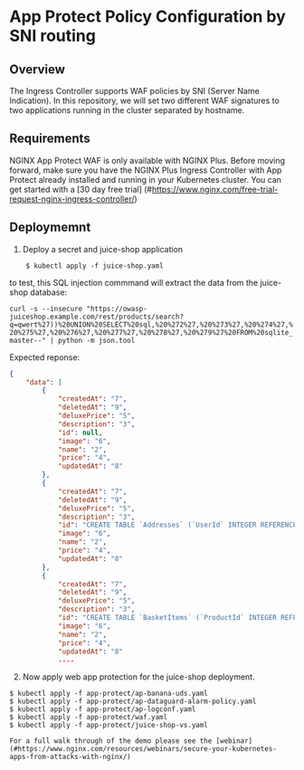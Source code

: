 # App Protect Policy Configuration by SNI routing

## Overview

The Ingress Controller supports WAF policies by SNI (Server Name Indication).
In this repository, we will set two different WAF signatures to two applications running in the cluster separated by hostname.
  

## Requirements

NGINX App Protect WAF is only available with NGINX Plus. Before moving forward, make sure you have the NGINX Plus Ingress Controller with App Protect already installed and running in your Kubernetes cluster. You can get started with a [30 day free trial] (#https://www.nginx.com/free-trial-request-nginx-ingress-controller/)

## Deploymemnt 

1. Deploy a secret and juice-shop application

``` $ kubectl apply -f secret.yaml
    $ kubectl apply -f juice-shop.yaml
```

to test, this SQL injection commmand will extract the data from the juice-shop database:

```curl -s --insecure "https://owasp-juiceshop.example.com/rest/products/search?q=qwert%27))%20UNION%20SELECT%20sql,%20%272%27,%20%273%27,%20%274%27,%20%275%27,%20%276%27,%20%277%27,%20%278%27,%20%279%27%20FROM%20sqlite_master--" | python -m json.tool```

Expected reponse: 
```json
{
    "data": [
        {
            "createdAt": "7",
            "deletedAt": "9",
            "deluxePrice": "5",
            "description": "3",
            "id": null,
            "image": "6",
            "name": "2",
            "price": "4",
            "updatedAt": "8"
        },
        {
            "createdAt": "7",
            "deletedAt": "9",
            "deluxePrice": "5",
            "description": "3",
            "id": "CREATE TABLE `Addresses` (`UserId` INTEGER REFERENCES `Users` (`id`) ON DELETE NO ACTION ON UPDATE CASCADE, `id` INTEGER PRIMARY KEY AUTOINCREMENT, `fullName` VARCHAR(255), `mobileNum` INTEGER, `zipCode` VARCHAR(255), `streetAddress` VARCHAR(255), `city` VARCHAR(255), `state` VARCHAR(255), `country` VARCHAR(255), `createdAt` DATETIME NOT NULL, `updatedAt` DATETIME NOT NULL)",
            "image": "6",
            "name": "2",
            "price": "4",
            "updatedAt": "8"
        },
        {
            "createdAt": "7",
            "deletedAt": "9",
            "deluxePrice": "5",
            "description": "3",
            "id": "CREATE TABLE `BasketItems` (`ProductId` INTEGER REFERENCES `Products` (`id`) ON DELETE CASCADE ON UPDATE CASCADE, `BasketId` INTEGER REFERENCES `Baskets` (`id`) ON DELETE CASCADE ON UPDATE CASCADE, `id` INTEGER PRIMARY KEY AUTOINCREMENT, `quantity` INTEGER, `createdAt` DATETIME NOT NULL, `updatedAt` DATETIME NOT NULL, UNIQUE (`ProductId`, `BasketId`))",
            "image": "6",
            "name": "2",
            "price": "4",
            "updatedAt": "8"
            ....
```

2. Now apply web app protection for the juice-shop deployment. 

```
$ kubectl apply -f app-protect/ap-banana-uds.yaml
$ kubectl apply -f app-protect/ap-dataguard-alarm-policy.yaml
$ kubectl apply -f app-protect/ap-logconf.yaml
$ kubectl apply -f app-protect/waf.yaml
$ kubectl apply -f app-protect/juice-shop-vs.yaml

For a full walk through of the demo please see the [webinar] (#https://www.nginx.com/resources/webinars/secure-your-kubernetes-apps-from-attacks-with-nginx/)

